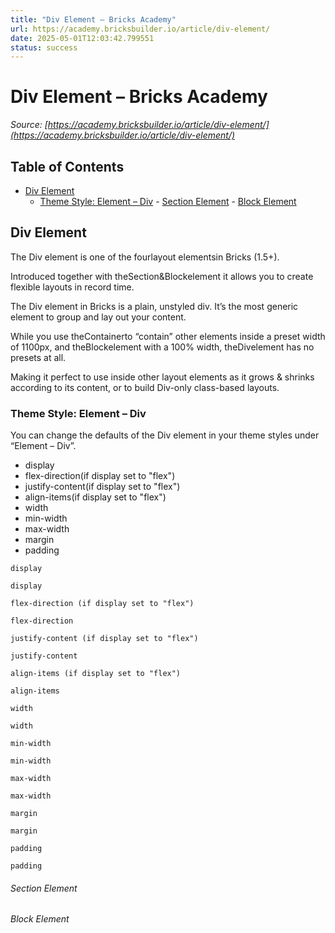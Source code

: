 ```yaml
---
title: "Div Element – Bricks Academy"
url: https://academy.bricksbuilder.io/article/div-element/
date: 2025-05-01T12:03:42.799551
status: success
---
```


# Div Element – Bricks Academy

*Source: [https://academy.bricksbuilder.io/article/div-element/](https://academy.bricksbuilder.io/article/div-element/)*

## Table of Contents

- [Div Element](#div-element)
  - [Theme Style: Element – Div](#theme-style-element--div)
        - [Section Element](#section-element)
        - [Block Element](#block-element)

## Div Element

The Div element is one of the fourlayout elementsin Bricks (1.5+).

Introduced together with theSection&Blockelement it allows you to create flexible layouts in record time.

The Div element in Bricks is a plain, unstyled div. It’s the most generic element to group and lay out your content.

While you use theContainerto “contain” other elements inside a preset width of 1100px, and theBlockelement with a 100% width, theDivelement has no presets at all.

Making it perfect to use inside other layout elements as it grows & shrinks according to its content, or to build Div-only class-based layouts.

### Theme Style: Element – Div

You can change the defaults of the Div element in your theme styles under “Element – Div”.

- display
- flex-direction(if display set to "flex")
- justify-content(if display set to "flex")
- align-items(if display set to "flex")
- width
- min-width
- max-width
- margin
- padding

`display`

`display`

`flex-direction (if display set to "flex")`

`flex-direction`

`justify-content (if display set to "flex")`

`justify-content`

`align-items (if display set to "flex")`

`align-items`

`width`

`width`

`min-width`

`min-width`

`max-width`

`max-width`

`margin`

`margin`

`padding`

`padding`

###### Section Element

###### Block Element

